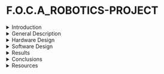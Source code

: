 # F.O.C.A_ROBOTICS-PROJECT

<details>
  <summary>Introduction</summary>
The F.O.C.A. Robotics project involves the design and construction of a robot named F.O.C.A. (Fabricat Original cu Aluminiu), inspired by the beloved animated series 'Robotzi' by Creative Monkeys. In the series, F.O.C.A. is a serious and intelligent character who works alongside his friend MO in an experimental laboratory. F.O.C.A. is the hardworking problem-solver, often stepping in to fix the challenges caused by MO's antics.
  
The robot will have two arms and multiple wheels instead of legs. Its eyes will be made up of an RGB LED matrix with an animated display, while its mouth will feature an LCD screen that lights up when it speaks. The robot will talk and interact with its friend, MO It will be able to move around and articulate its arms, being controlled via Bluetooth using a joystick or remote control.

This project is particularly meaningful as it allows me to bring to life a character from a series I enjoyed watching during my childhood. It combines my passion for robotics with a sense of nostalgia, while challenging me to recreate F.O.C.A.’s personality and functionality in a real-world robotic model.
</details>

<details>
  <summary>General Description</summary>
  
  - Description:
  - Block Scheme:
  TBD
</details>

<details>
  <summary>Hardware Design</summary>
  List of components:

  
| **Component**               | **Pin**         | **ESP32 Pin / Other**       |
|-----------------------------|-----------------|-----------------------------|
| **LED Matrix Module**       | VCC             | 5V                          |
|                             | GND             | GND                         |
|                             | DIN             | GPIO 23                     |
|                             | CS              | GPIO 5                      |
|                             | CLK             | GPIO 18                     |
| **Micro Servo 1 (SG90)**    | VCC             | Step Down **OUT+**          |
|                             | GND             | GND                         |
|                             | Signal          | GPIO 13                     |
| **Micro Servo 2**           | Signal          | GPIO 12                     |
| **Micro Servo 3**           | Signal          | GPIO 28                     |
| **Micro Servo 4**           | Signal          | GPIO 27                     |
| **PAM8403 Amplifier**       | VCC             | Step Down **OUT+**          |
|                             | GND             | GND                         |
|                             | L-IN / R-IN     | GPIO 25                     |
|                             | Speaker Output  | Speaker terminals           |
| **DC-DC Step Down**         | IN+             | Battery Positive            |
|                             | IN-             | Battery GND                 |
|                             | OUT+            | Servos / PAM8403 / LED Matrix Module VCC        |
|                             | OUT-            | Common GND                  |
| **18650 Batteries**         | Positive        | Step Down **IN+**           |
|                             | Negative        | Step Down **IN-**           |




</details>

<details>
  <summary>Software Design</summary>
  TBD
</details>

<details>
  <summary>Results</summary>
  TBD
</details>

<details>
  <summary>Conclusions</summary>
  TBD
</details>

<details>
  <summary>Resources</summary>
  TBD
</details>
